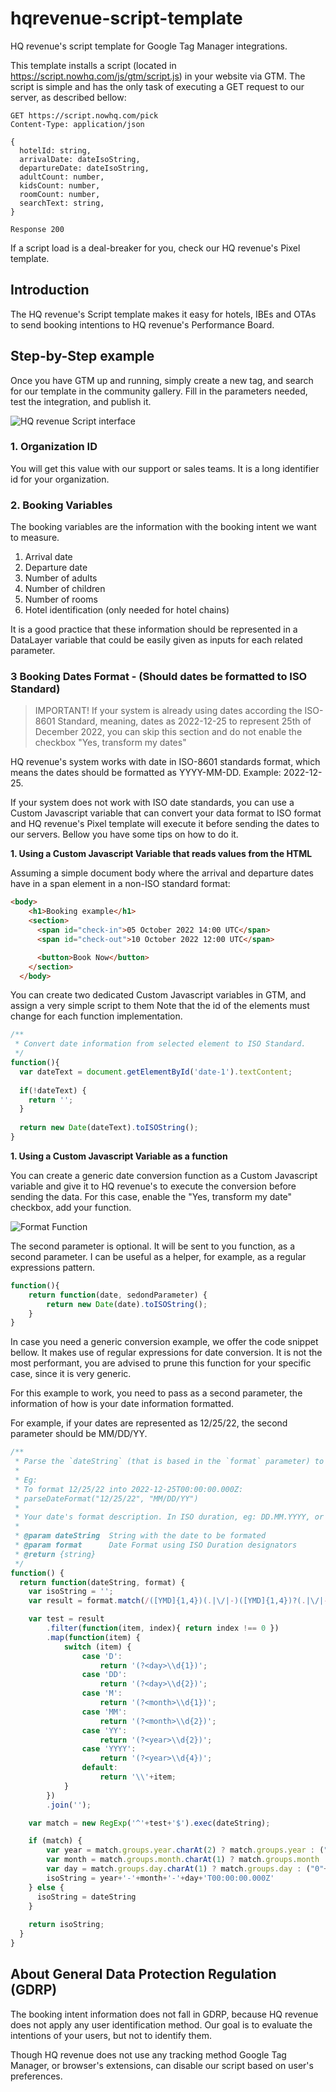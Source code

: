 # hqrevenue-script-template
HQ revenue's script template for Google Tag Manager integrations.

This template installs a script (located in https://script.nowhq.com/js/gtm/script.js) in your website via GTM. 
The script is simple and has the only task of executing a GET request to our server, as described bellow:

```http request
GET https://script.nowhq.com/pick
Content-Type: application/json

{ 
  hotelId: string,
  arrivalDate: dateIsoString,
  departureDate: dateIsoString,
  adultCount: number,
  kidsCount: number,
  roomCount: number,
  searchText: string,
}

Response 200
```

If a script load is a deal-breaker for you, check our HQ revenue's Pixel template.

## Introduction

The HQ revenue's Script template makes it easy for hotels, IBEs and OTAs to send booking intentions to HQ revenue's Performance Board.

## Step-by-Step example

Once you have GTM up and running, simply create a new tag, and search for our template in the community gallery.
Fill in the parameters needed, test the integration, and publish it.

![HQ revenue Script interface](resources/hq-script-interface.png)

### 1. Organization ID
You will get this value with our support or sales teams. It is a long identifier id for your organization.

### 2. Booking Variables
The booking variables are the information with the booking intent we want to measure.

1. Arrival date
2. Departure date
3. Number of adults
4. Number of children
5. Number of rooms
6. Hotel identification (only needed for hotel chains)

It is a good practice that these information should be represented in a DataLayer variable that could be easily given as
inputs for each related parameter.

### 3 Booking Dates Format - (Should dates be formatted to ISO Standard)

> IMPORTANT!
> If your system is already using dates according the ISO-8601 Standard, meaning, dates as 2022-12-25 to represent 25th of December 2022,
> you can skip this section and do not enable the checkbox "Yes, transform my dates"

HQ revenue's system works with date in ISO-8601 standards format, which means the dates should be formatted as YYYY-MM-DD.
Example: 2022-12-25.

If your system does not work with ISO date standards, you can use a Custom Javascript variable that can convert your data
format to ISO format and HQ revenue's Pixel template will execute it before sending the dates to our servers. Bellow you have
some tips on how to do it.

**1. Using a Custom Javascript Variable that reads values from the HTML**

Assuming a simple document body where the arrival and departure dates have in a span element in a non-ISO standard format:
```html
<body>
    <h1>Booking example</h1>
    <section>
      <span id="check-in">05 October 2022 14:00 UTC</span>
      <span id="check-out">10 October 2022 12:00 UTC</span>

      <button>Book Now</button>
    </section>
  </body>
```

You can create two dedicated Custom Javascript variables in GTM, and assign a very simple script to them Note that the
id of the elements must change for each function implementation.

```javascript
/**
 * Convert date information from selected element to ISO Standard.
 */
function(){
  var dateText = document.getElementById('date-1').textContent;
  
  if(!dateText) {
    return '';
  }
  
  return new Date(dateText).toISOString();
}
```

**1. Using a Custom Javascript Variable as a function**

You can create a generic date conversion function as a Custom Javascript variable and give it to HQ revenue's to execute
the conversion before sending the data. For this case, enable the "Yes, transform my date" checkbox, add your function.

![Format Function](resources/format-function.png)

The second parameter is optional. It will be sent to you function, as a second parameter. I can be useful as a helper,
for example, as a regular expressions pattern.

```javascript
function(){
    return function(date, sedondParameter) {
        return new Date(date).toISOString();
    }
}
```

In case you need a generic conversion example, we offer the code snippet bellow. It makes use of regular expressions for
date conversion. It is not the most performant, you are advised to prune this function for your specific case, since it
is very generic.

For this example to work, you need to pass as a second parameter, the information of how is your date information formatted.

For example, if your dates are represented as 12/25/22, the second parameter should be MM/DD/YY.

```javascript
/**
 * Parse the `dateString` (that is based in the `format` parameter) to ISO Strings.
 * 
 * Eg: 
 * To format 12/25/22 into 2022-12-25T00:00:00.000Z:
 * parseDateFormat("12/25/22", "MM/DD/YY")
 *
 * Your date's format description. In ISO duration, eg: DD.MM.YYYY, or MM.DD.YY
 * 
 * @param dateString  String with the date to be formated
 * @param format      Date Format using ISO Duration designators
 * @return {string}
 */
function() {
  return function(dateString, format) {
    var isoString = '';
    var result = format.match(/([YMD]{1,4})(.|\/|-)([YMD]{1,4})?(.|\/|-)([YMD]{1,4})/);

    var test = result
        .filter(function(item, index){ return index !== 0 })
        .map(function(item) {
            switch (item) {
                case 'D':
                    return '(?<day>\\d{1})';
                case 'DD':
                    return '(?<day>\\d{2})';
                case 'M':
                    return '(?<month>\\d{1})';
                case 'MM':
                    return '(?<month>\\d{2})';
                case 'YY':
                    return '(?<year>\\d{2})';
                case 'YYYY':
                    return '(?<year>\\d{4})';
                default:
                    return '\\'+item;
            }
        })
        .join('');

    var match = new RegExp('^'+test+'$').exec(dateString);

    if (match) {
        var year = match.groups.year.charAt(2) ? match.groups.year : ("20"+match.groups.year)
        var month = match.groups.month.charAt(1) ? match.groups.month : ("0"+match.groups.month)
        var day = match.groups.day.charAt(1) ? match.groups.day : ("0"+match.groups.day)
        isoString = year+'-'+month+'-'+day+'T00:00:00.000Z'
    } else {
      isoString = dateString
    }
    
    return isoString;
  }
}
```

## About General Data Protection Regulation (GDRP)

The booking intent information does not fall in GDRP, because HQ revenue does not apply any user identification method.
Our goal is to evaluate the intentions of your users, but not to identify them.

Though HQ revenue does not use any tracking method Google Tag Manager, or browser's extensions, can disable our script based
on user's preferences.
